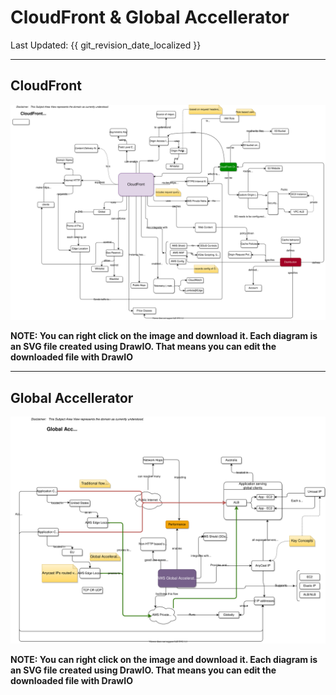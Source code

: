 # CloudFront & Global Accellerator
Last Updated: {{ git_revision_date_localized }}

---
## CloudFront
![](../images/aws-cloudfront-drawio..svg)

__NOTE: You can right click on the image and download it. Each diagram is an SVG file created using DrawIO. That means you can edit the downloaded file with DrawIO__

---
## Global Accellerator

![](../images/aws-global-accelerator.drawio..svg)

__NOTE: You can right click on the image and download it. Each diagram is an SVG file created using DrawIO. That means you can edit the downloaded file with DrawIO__
